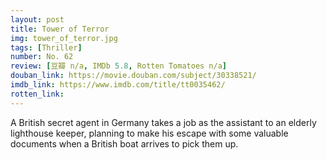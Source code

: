```yaml
---
layout: post 
title: Tower of Terror
img: tower_of_terror.jpg
tags: [Thriller]
number: No. 62
review: [豆瓣 n/a, IMDb 5.8, Rotten Tomatoes n/a]
douban_link: https://movie.douban.com/subject/30338521/
imdb_link: https://www.imdb.com/title/tt0035462/
rotten_link: 
---
```


A British secret agent in Germany takes a job as the assistant to an elderly lighthouse keeper, planning to make his escape with some valuable documents when a British boat arrives to pick them up.